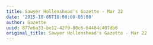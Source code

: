 ```yaml
---
title: Sawyer Hollenshead's Gazette - Mar 22
date: '2015-10-08T18:00:08-05:00'
author: Gazette
uuid: 877e6a33-be12-42f9-80c6-64484c407db0
original_title: Sawyer Hollenshead's Gazette - Mar 22
---
```


